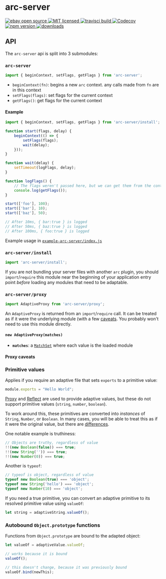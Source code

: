 # arc-server

<a href="https://www.ebay.com">
   <img src="https://img.shields.io/badge/ebay-open%20source-01d5c2.svg" alt="ebay open source"/>
</a>
<a href="https://img.shields.io/github/license/eBay/arc.svg">
   <img src="https://img.shields.io/github/license/eBay/arc.svg" alt="MIT licensed"/>
</a>
<a href="https://travis-ci.org/eBay/arc">
   <img src="https://travis-ci.org/eBay/arc.svg?branch=master" alt="travisci build"/>
</a>
<a href="https://codecov.io/gh/eBay/arc/list/master/packages/arc-server">
  <img src="https://codecov.io/gh/eBay/arc/branch/master/graph/badge.svg" alt="Codecov" />
</a>
<a href="https://www.npmjs.com/package/arc-server">
   <img src="https://img.shields.io/npm/v/arc-server/next.svg" alt="npm version"/>
</a>
<a href="http://npm-stat.com/charts.html?package=arc-server">
   <img src="https://img.shields.io/npm/dm/arc-server.svg" alt="downloads"/>
</a>

## API

The `arc-server` api is split into 3 submodules:

### `arc-server`

```js
import { beginContext, setFlags, getFlags } from 'arc-server';
```

- `beginContext(fn)`: begins a new `arc` context.  any calls made from `fn` are in this context
- `setFlags(flags)`: set flags for the current context
- `getFlags()`: get flags for the current context

#### Example

```js
import { beginContext, setFlags, getFlags } from 'arc-server/install';

function start(flags, delay) {
    beginContext(() => {
        setFlags(flags);
        wait(delay);
    }));
}

function wait(delay) {
    setTimeout(logFlags, delay);
}

function logFlags() {
    // The flags weren't passed here, but we can get them from the context
    console.log(getFlags());
}

start(['foo'], 100);
start(['bar'], 10);
start(['baz'], 50);

// After 10ms, { bar:true } is logged
// After 50ms, { baz:true } is logged
// After 100ms, { foo:true } is logged
```

Example usage in [`example-arc-server/index.js`](../example-arc-server/index.js)



### `arc-server/install`

```js
import 'arc-server/install';
```

If you are not bundling your server files with another `arc` plugin, you should `import`/`require` this module near the beginning of your application entry point _before_ loading any modules that need to be adaptable.  

### `arc-server/proxy`

```js
import AdaptiveProxy from 'arc-server/proxy';
```

An `AdaptiveProxy` is returned from an `import`/`require` call.  It can be treated as if it were the underlying module (with a few [caveats](#proxy-caveats).  You probably won't need to use this module directly.  

#### `new AdaptiveProxy(matches)`

- **`matches`**: a [`MatchSet`](../arc-resolver/README.md#matchset) where each value is the loaded module

#### Proxy caveats

### Primitive values
Applies if you require an adaptive file that sets `exports` to a primitive value:

```js
module.exports = "Hello World";
```

[Proxy](https://developer.mozilla.org/en-US/docs/Web/JavaScript/Reference/Global_Objects/Proxy) and [Reflect](https://developer.mozilla.org/en-US/docs/Web/JavaScript/Reference/Global_Objects/Reflect) are used to provide adaptive values, but these do not support primitive values (`string`, `number`, `boolean`).    

To work around this, these primitives are converted into _instances_ of `String`, `Number`, or `Boolean`.  In many cases, you will be able to treat this as if it were the original value, but there are [differences](https://developer.mozilla.org/en-US/docs/Web/JavaScript/Reference/Global_Objects/String#Distinction_between_string_primitives_and_String_objects).

One notable example is truthiness:
```js
// Objects are truthy, regardless of value
!!(new Boolean(false)) === true;
!!(new String('')) === true;
!!(new Number(0)) === true;
```

Another is `typeof`:
```js
// typeof is object, regardless of value
typeof new Boolean(true) === 'object';
typeof new String('hello') === 'object';
typeof new Number(10) === 'object';
```

If you need a true primitive, you can convert an adaptive primitive to its resolved primitive value using `valueOf`:

```js
let string = adaptiveString.valueOf();
```

### Autobound `Object.prototype` functions

Functions from `Object.prototype` are bound to the adapted object:

```js
let valueOf = adaptiveValue.valueOf;

// works because it is bound
valueOf();

// this doesn't change, because it was previously bound
valueOf.bind(newThis);
```